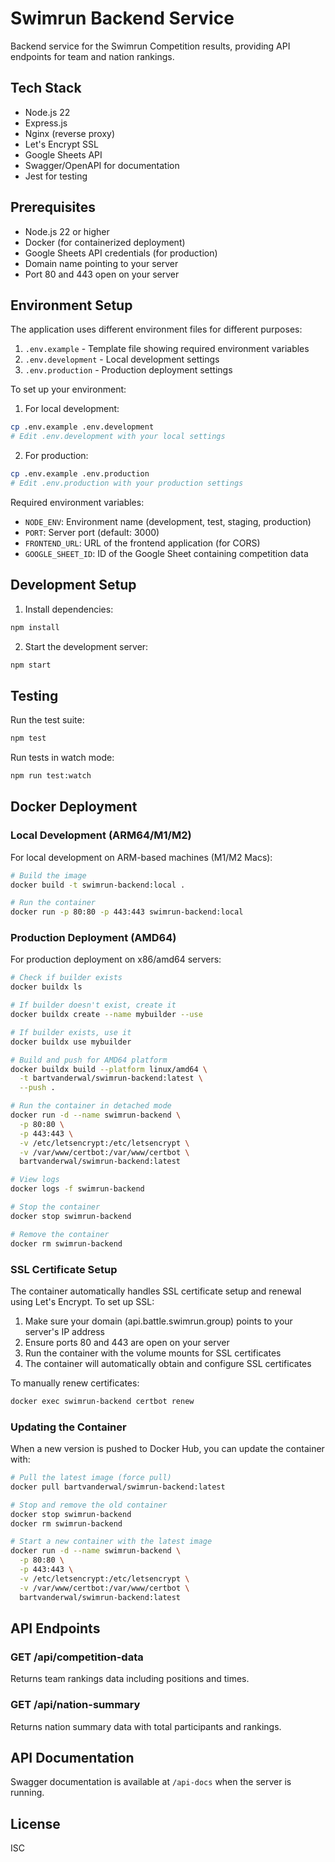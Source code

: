 # Swimrun Backend Service

Backend service for the Swimrun Competition results, providing API endpoints for team and nation rankings.

## Tech Stack

- Node.js 22
- Express.js
- Nginx (reverse proxy)
- Let's Encrypt SSL
- Google Sheets API
- Swagger/OpenAPI for documentation
- Jest for testing

## Prerequisites

- Node.js 22 or higher
- Docker (for containerized deployment)
- Google Sheets API credentials (for production)
- Domain name pointing to your server
- Port 80 and 443 open on your server

## Environment Setup

The application uses different environment files for different purposes:

1. `.env.example` - Template file showing required environment variables
2. `.env.development` - Local development settings
3. `.env.production` - Production deployment settings

To set up your environment:

1. For local development:
```bash
cp .env.example .env.development
# Edit .env.development with your local settings
```

2. For production:
```bash
cp .env.example .env.production
# Edit .env.production with your production settings
```

Required environment variables:
- `NODE_ENV`: Environment name (development, test, staging, production)
- `PORT`: Server port (default: 3000)
- `FRONTEND_URL`: URL of the frontend application (for CORS)
- `GOOGLE_SHEET_ID`: ID of the Google Sheet containing competition data

## Development Setup

1. Install dependencies:
```bash
npm install
```

2. Start the development server:
```bash
npm start
```

## Testing

Run the test suite:
```bash
npm test
```

Run tests in watch mode:
```bash
npm run test:watch
```

## Docker Deployment

### Local Development (ARM64/M1/M2)

For local development on ARM-based machines (M1/M2 Macs):

```bash
# Build the image
docker build -t swimrun-backend:local .

# Run the container
docker run -p 80:80 -p 443:443 swimrun-backend:local
```

### Production Deployment (AMD64)

For production deployment on x86/amd64 servers:

```bash
# Check if builder exists
docker buildx ls

# If builder doesn't exist, create it
docker buildx create --name mybuilder --use

# If builder exists, use it
docker buildx use mybuilder

# Build and push for AMD64 platform
docker buildx build --platform linux/amd64 \
  -t bartvanderwal/swimrun-backend:latest \
  --push .

# Run the container in detached mode
docker run -d --name swimrun-backend \
  -p 80:80 \
  -p 443:443 \
  -v /etc/letsencrypt:/etc/letsencrypt \
  -v /var/www/certbot:/var/www/certbot \
  bartvanderwal/swimrun-backend:latest

# View logs
docker logs -f swimrun-backend

# Stop the container
docker stop swimrun-backend

# Remove the container
docker rm swimrun-backend
```

### SSL Certificate Setup

The container automatically handles SSL certificate setup and renewal using Let's Encrypt. To set up SSL:

1. Make sure your domain (api.battle.swimrun.group) points to your server's IP address
2. Ensure ports 80 and 443 are open on your server
3. Run the container with the volume mounts for SSL certificates
4. The container will automatically obtain and configure SSL certificates

To manually renew certificates:
```bash
docker exec swimrun-backend certbot renew
```

### Updating the Container

When a new version is pushed to Docker Hub, you can update the container with:

```bash
# Pull the latest image (force pull)
docker pull bartvanderwal/swimrun-backend:latest

# Stop and remove the old container
docker stop swimrun-backend
docker rm swimrun-backend

# Start a new container with the latest image
docker run -d --name swimrun-backend \
  -p 80:80 \
  -p 443:443 \
  -v /etc/letsencrypt:/etc/letsencrypt \
  -v /var/www/certbot:/var/www/certbot \
  bartvanderwal/swimrun-backend:latest
```

## API Endpoints

### GET /api/competition-data

Returns team rankings data including positions and times.

### GET /api/nation-summary

Returns nation summary data with total participants and rankings.

## API Documentation

Swagger documentation is available at `/api-docs` when the server is running.

## License

ISC
